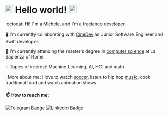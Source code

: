 #  <img src="https://github.com/TheDudeThatCode/TheDudeThatCode/blob/master/Assets/Hi.gif" width="24"> Hello world!&nbsp;<img src="https://github.com/TheDudeThatCode/TheDudeThatCode/blob/master/Assets/Earth.gif" width="24">

:octocat: Hi! I'm a Michele, and I'm a freelance developer

🖥️ I'm currently collaboreting with <a href="https://cine.dev/">CineDev</a> as Junior Software Engineer and Swift developer.

🌱 I'm currently attending the master's degree in <a href="https://corsidilaurea.uniroma1.it/en/corso/2021/29932/home">computer science</a> at La Sapienza of Rome

💡 Topics of interest: Machine Learning, AI, HCI and math

ℹ️ More about me: I love to watch [soccer](https://imgresizer.eurosport.com/unsafe/1200x0/filters:format(jpeg):focal(1242x613:1244x611)/origin-imgresizer.eurosport.com/2020/11/17/2938313-60322228-2560-1440.jpg), listen to hip hop [music](https://spotify-top.com/user/11127589589), cook traditional food and watch animation shows

#### 📫 How to reach me:

[![Telegram Badge](https://img.shields.io/badge/-@MichaelPlug-0088CC?style=flat&logo=Telegram&logoColor=white)](https://t.me/MicheleSpina "Contact on Telegram")
[![Linkedin Badge](https://img.shields.io/badge/-Michele%20Spina-0072b1?style=flat&logo=Linkedin&logoColor=white)](https://www.linkedin.com/in/spina-michele/ "Connect on LinkedIn")
